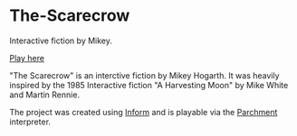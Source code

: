 # The-Scarecrow
Interactive fiction by Mikey.

[Play here](http://mikeyhogarth.github.io/The-Scarecrow/The%20Scarecrow%20Materials/Release/play.html)

"The Scarecrow" is an interctive fiction by Mikey Hogarth. It was heavily inspired by the 1985 Interactive fiction "A Harvesting Moon" by Mike White and Martin Rennie. 

The project was created using [Inform](http://inform7.com/) and is playable via the [Parchment](https://github.com/curiousdannii/parchment) interpreter.